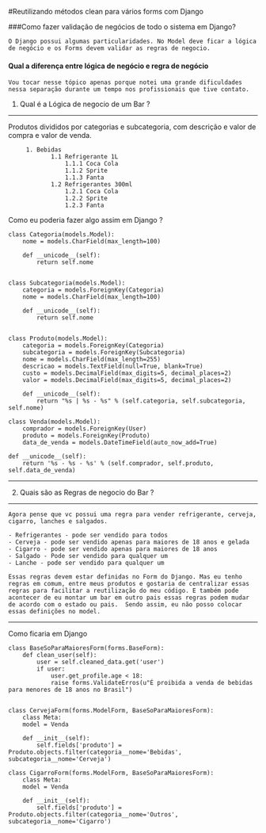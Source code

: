 #Reutilizando métodos clean para vários forms com Django


###Como fazer validação de negócios de todo o sistema em Django?

	O Django possui algumas particularidades. No Model deve ficar a lógica de negócio e os Forms devem validar as regras de negocio.

#### Qual a diferença entre lógica de negócio e regra de negócio

	Vou tocar nesse tópico apenas porque notei uma grande dificuldades nessa separação durante um tempo nos profissionais que tive contato.


1. Qual é a Lógica de negocio de um Bar ?
--------------------------------------------------------
Produtos divididos por categorias e subcategoria, com descrição e valor de compra e valor de venda. 

		 1. Bebidas 
				1.1 Refrigerante 1L
					1.1.1 Coca Cola
					1.1.2 Sprite
					1.1.3 Fanta
				1.2 Refrigerantes 300ml
					1.2.1 Coca Cola
					1.2.2 Sprite
					1.2.3 Fanta 	

Como eu poderia fazer algo assim em Django ?

	class Categoria(models.Model):
		nome = models.CharField(max_length=100)
	
		def __unicode__(self):
	   		return self.nome


	class Subcategoria(models.Model):
		categoria = models.ForeignKey(Categoria)
		nome = models.CharField(max_length=100)

		def __unicode__(self):
	   		return self.nome


	class Produto(models.Model):
		categoria = models.ForeignKey(Categoria)
		subcategoria = models.ForeignKey(Subcategoria)
		nome = models.CharField(max_length=255)
		descricao = models.TextField(null=True, blank=True)
		custo = models.DecimalField(max_digits=5, decimal_places=2)
		valor = models.DecimalField(max_digits=5, decimal_places=2)

		def __unicode__(self):
	   		return "%s | %s - %s" % (self.categoria, self.subcategoria, self.nome)

	class Venda(models.Model):
    	comprador = models.ForeignKey(User)
    	produto = models.ForeignKey(Produto)
    	data_de_venda = models.DateTimeField(auto_now_add=True)
    
    def __unicode__(self):
        return '%s - %s - %s' % (self.comprador, self.produto, self.data_de_venda) 
--------------------------------------------------------

2. Quais são as Regras de negocio do Bar ?
--------------------------------------------------------
	Agora pense que vc possui uma regra para vender refrigerante, cerveja, cigarro, lanches e salgados.

	- Refrigerantes - pode ser vendido para todos
	- Cerveja - pode ser vendido apenas para maiores de 18 anos e gelada
	- Cigarro - pode ser vendido apenas para maiores de 18 anos
	- Salgado - Pode ser vendido para qualquer um
	- Lanche - pode ser vendido para qualquer um 

	Essas regras devem estar definidas no Form do Django. Mas eu tenho regras em comum, entre meus produtos e gostaria de centralizar essas regras para facilitar a reutilização do meu código. E também pode acontecer de eu montar um bar em outro pais essas regras podem mudar de acordo com o estado ou pais.  Sendo assim, eu não posso colocar essas definições no model.
--------------------------------------------------------

Como ficaria em Django

	class BaseSoParaMaioresForm(forms.BaseForm):
   		def clean_user(self):
        	user = self.cleaned_data.get('user')
        	if user:
            	user.get_profile.age < 18:
            	raise forms.ValidateErros(u"É proibida a venda de bebidas para menores de 18 anos no Brasil")


	class CervejaForm(forms.ModelForm, BaseSoParaMaioresForm):
   		class Meta:
       	model = Venda

		def __init__(self):
			self.fields['produto'] = Produto.objects.filter(categoria__nome='Bebidas', subcategoria__nome='Cerveja')

	class CigarroForm(forms.ModelForm, BaseSoParaMaioresForm):
   		class Meta:
       	model = Venda

		def __init__(self):
			self.fields['produto'] = Produto.objects.filter(categoria__nome='Outros', subcategoria__nome='Cigarro')